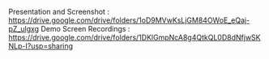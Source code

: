 Presentation and Screenshot : https://drive.google.com/drive/folders/1oD9MVwKsLjGM84OWoE_eQaj-pZ_ulgxg
Demo Screen Recordings : https://drive.google.com/drive/folders/1DKlGmpNcA8g4QtkQL0D8dNfjwSKNLp-I?usp=sharing
